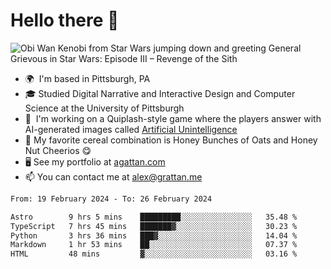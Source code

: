 <!--
**GameDog9988/GameDog9988** is a ✨ _special_ ✨ repository because its `README.md` (this file) appears on your GitHub profile.

Here are some ideas to get you started:

- 🔭 I’m currently working on ...
- 🌱 I’m currently learning ...
- 👯 I’m looking to collaborate on ...
- 🤔 I’m looking for help with ...
- 💬 Ask me about ...
- 📫 How to reach me: ...
- 😄 Pronouns: ...
- ⚡ Fun fact: ...
-->



Hello there 👋
==================================

![Obi Wan Kenobi from Star Wars jumping down and greeting General Grievous in Star Wars: Episode III – Revenge of the Sith](https://github.com/agrattan0820/agrattan0820/assets/51346343/689e56eb-29be-46a5-a079-28ea727b5f7e)


- 🌍  I'm based in Pittsburgh, PA
- 🎓  Studied Digital Narrative and Interactive Design and Computer Science at the University of Pittsburgh
- 👾  I'm working on a Quiplash-style game where the players answer with AI-generated images called [Artificial Unintelligence](https://github.com/agrattan0820/artificial-unintelligence)
- 🥣  My favorite cereal combination is Honey Bunches of Oats and Honey Nut Cheerios 😋
- 🖥️  See my portfolio at [agattan.com](http://agrattan.com/)
- 📫  You can contact me at [alex@grattan.me](mailto:alex@grattan.me)

<!--START_SECTION:waka-->

```txt
From: 19 February 2024 - To: 26 February 2024

Astro        9 hrs 5 mins    █████████░░░░░░░░░░░░░░░░   35.48 %
TypeScript   7 hrs 45 mins   ███████▓░░░░░░░░░░░░░░░░░   30.23 %
Python       3 hrs 36 mins   ███▓░░░░░░░░░░░░░░░░░░░░░   14.04 %
Markdown     1 hr 53 mins    ██░░░░░░░░░░░░░░░░░░░░░░░   07.37 %
HTML         48 mins         ▓░░░░░░░░░░░░░░░░░░░░░░░░   03.16 %
```

<!--END_SECTION:waka-->

